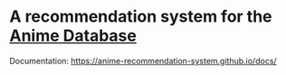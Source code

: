 # A recommendation system for the [Anime Database](https://www.kaggle.com/datasets/CooperUnion/anime-recommendations-database)

Documentation: https://anime-recommendation-system.github.io/docs/
